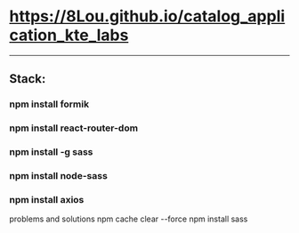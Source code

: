 # https://8Lou.github.io/catalog_application_kte_labs

---

## Stack:

### npm install formik

### npm install react-router-dom

### npm install -g sass

### npm install node-sass

### npm install axios

problems and solutions
npm cache clear --force
npm install sass
